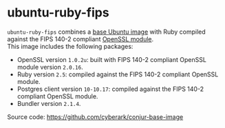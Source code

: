 # ubuntu-ruby-fips
 `ubuntu-ruby-fips` combines a [base Ubuntu image](https://hub.docker.com/_/ubuntu) 
 with Ruby compiled against the FIPS 140-2 compliant [OpenSSL module](https://www.openssl.org/docs/fips.html).  
This image includes the following packages:

* OpenSSL version `1.0.2u`: built with  FIPS 140-2 compliant OpenSSL module version `2.0.16`.
* Ruby version `2.5`: compiled against the FIPS 140-2 compliant OpenSSL module.
* Postgres client version `10-10.17`: compiled against the FIPS 140-2 compliant OpenSSL module.
* Bundler version `2.1.4`.
 
Source code: https://github.com/cyberark/conjur-base-image

